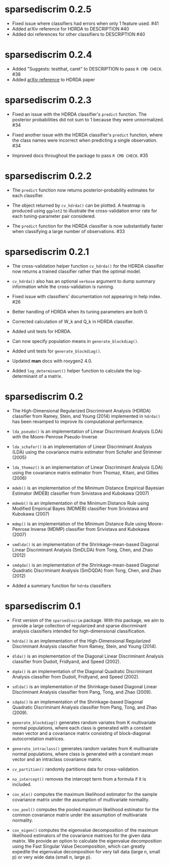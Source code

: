 # sparsediscrim 0.2.5

* Fixed issue where classifiers had errors when only 1 feature used. #41
* Added arXiv reference for HDRDA to DESCRIPTION #40
* Added doi references for other classifiers to DESCRIPTION #40

# sparsediscrim 0.2.4

* Added "Suggests: testthat, caret" to DESCRIPTION to pass `R CMD CHECK`. #38
* Added [arXiv reference](https://arxiv.org/abs/1602.01182) to HDRDA paper

# sparsediscrim 0.2.3

* Fixed an issue with the HDRDA classifier's `predict` function. The posterior
  probabilities did not sum to 1 because they were unnormalized. #34

* Fixed another issue with the HDRDA classifier's `predict` function, where the
  class names were incorrect when predicting a single observation. #34

* Improved docs throughout the package to pass `R CMD CHECK`. #35

# sparsediscrim 0.2.2

* The `predict` function now returns posterior-probability estimates for each
  classifier.

* The object returned by `cv_hdrda()` can be plotted. A heatmap is produced
  using `ggplot2` to illustrate the cross-validation error rate for each
  tuning-parameter pair considered.

* The `predict` function for the HDRDA classifier is now substantially faster
  when classifying a large number of observations. #33

# sparsediscrim 0.2.1


* The cross-validation helper function `cv_hdrda()` for the HDRDA classifier now
  returns a trained classifier rather than the optimal model.

* `cv_hdrda()` also has an optional `verbose` argument to dump summary
  information while the cross-validation is running.

* Fixed issue with classifiers' documentation not appearing in help index. #26

* Better handling of HDRDA when its tuning parameters are both 0.

* Corrected calculation of W_k and Q_k in HDRDA classifier.

* Added unit tests for HDRDA.

* Can now specify population means in `generate_blockdiag()`.

* Added unit tests for `generate_blockdiag()`.

* Updated **man** docs with roxygen2 4.0.

* Added `log_determinant()` helper function to calculate the log-determinant of
  a matrix.

# sparsediscrim 0.2


* The High-Dimensional Regularized Discriminant Analysis (HDRDA) classifier from
  Ramey, Stein, and Young (2014) implemented in `hdrda()` has been revamped to
  improve its computational performance.

* `lda_pseudo()` is an implementation of Linear Discriminant Analysis (LDA) with
  the Moore-Penrose Pseudo-Inverse

* `lda_schafer()` is an implementation of Linear Discriminant Analysis (LDA)
  using the covariance matrix estimator from Schafer and Strimmer (2005)

* `lda_thomaz()` is an implementation of Linear Discriminant Analysis (LDA)
  using the covariance matrix estimator from Thomaz, Kitani, and Gillies (2006)

* `mdeb()` is an implementation of the Minimum Distance Empirical Bayesian
  Estimator (MDEB) classifier from Srivistava and Kubokawa (2007)

* `mdmeb()` is an implementation of the Minimum Distance Rule using Modified
  Empirical Bayes (MDMEB) classifier from Srivistava and Kubokawa (2007)

* `mdmp()` is an implementation of the Minimum Distance Rule using Moore-Penrose
  Inverse (MDMP) classifier from Srivistava and Kubokawa (2007)

* `smdlda()` is an implementation of the Shrinkage-mean-based Diagonal Linear
  Discriminant Analysis (SmDLDA) from Tong, Chen, and Zhao (2012)

* `smdqda()` is an implementation of the Shrinkage-mean-based Diagonal Quadratic
  Discriminant Analysis (SmDQDA) from Tong, Chen, and Zhao (2012)

* Added a summary function for `hdrda` classifiers

# sparsediscrim 0.1

* First version of the `sparsediscrim` package. With this package, we aim to
  provide a large collection of regularized and sparse discriminant analysis
  classifiers intended for high-dimensional classification.

* `hdrda()` is an implementation of the High-Dimensional Regularized
  Discriminant Analysis classifier from Ramey, Stein, and Young (2014).

* `dlda()` is an implementation of the Diagonal Linear Discriminant Analysis
  classifier from Dudoit, Fridlyand, and Speed (2002).

* `dqda()` is an implementation of the Diagonal Quadratic Discriminant Analysis
  classifier from Dudoit, Fridlyand, and Speed (2002).

* `sdlda()` is an implementation of the Shrinkage-based Diagonal Linear
  Discriminant Analysis classifier from Pang, Tong, and Zhao (2009).

* `sdqda()` is an implementation of the Shrinkage-based Diagonal Quadratic
  Discriminant Analysis classifier from Pang, Tong, and Zhao (2009).

* `generate_blockdiag()` generates random variates from K multivariate normal
  populations, where each class is generated with a constant mean vector and a
  covariance matrix consisting of block-diagonal autocorrelation matrices.

* `generate_intraclass()` generates random variates from K multivariate normal
  populations, where class is generated with a constant mean vector and an
  intraclass covariance matrix.

* `cv_partition()` randomly partitions data for cross-validation.

* `no_intercept()` removes the intercept term from a formula if it is included.

* `cov_mle()` computes the maximum likelihood estimator for the sample
  covariance matrix under the assumption of multivariate normality.

* `cov_pool()` computes the pooled maximum likelihood estimator for the common
  covariance matrix under the assumption of multivariate normality.

* `cov_eigen()` computes the eigenvalue decomposition of the maximum likelihood
  estimators of the covariance matrices for the given data matrix. We provide an
  option to calculate the eigenvalue decomposition using the Fast Singular Value
  Decomposition, which can greatly expedite the eigenvalue decomposition for
  very tall data (large n, small p) or very wide data (small n, large p).